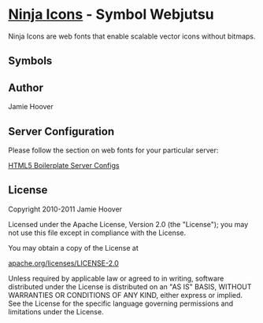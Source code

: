 [Ninja Icons](http://ninjaui.com/) - Symbol Webjutsu
====================================================

Ninja Icons are web fonts that enable scalable vector icons without bitmaps.

Symbols
-------

<link href="ninja.symbols.css" media="screen" rel="stylesheet" type="text/css"/>
<div>
<span class="ninjaSymbol ninjaSymbolAlert"></span>
<span class="ninjaSymbol ninjaSymbolArrowDown"></span>
<span class="ninjaSymbol ninjaSymbolArrowLeft"></span>
<span class="ninjaSymbol ninjaSymbolArrowRight"></span>
<span class="ninjaSymbol ninjaSymbolArrowUp"></span>
<span class="ninjaSymbol ninjaSymbolCalendar"></span>
<span class="ninjaSymbol ninjaSymbolCheck"></span>
<span class="ninjaSymbol ninjaSymbolCircle"></span>
<span class="ninjaSymbol ninjaSymbolClear"></span>
<span class="ninjaSymbol ninjaSymbolClip"></span>
<span class="ninjaSymbol ninjaSymbolDiamond"></span>
<span class="ninjaSymbol ninjaSymbolDirections"></span>
<span class="ninjaSymbol ninjaSymbolEdit"></span>
<span class="ninjaSymbol ninjaSymbolFlag"></span>
<span class="ninjaSymbol ninjaSymbolGear"></span>
<span class="ninjaSymbol ninjaSymbolHeart"></span>
<span class="ninjaSymbol ninjaSymbolHeartPlus"></span>
<span class="ninjaSymbol ninjaSymbolHeartMinus"></span>
<span class="ninjaSymbol ninjaSymbolHelp"></span>
<span class="ninjaSymbol ninjaSymbolHome"></span>
<span class="ninjaSymbol ninjaSymbolInfo"></span>
<span class="ninjaSymbol ninjaSymbolInstall"></span>
<span class="ninjaSymbol ninjaSymbolLink"></span>
<span class="ninjaSymbol ninjaSymbolLock"></span>
<span class="ninjaSymbol ninjaSymbolMail"></span>
<span class="ninjaSymbol ninjaSymbolMap"></span>
<span class="ninjaSymbol ninjaSymbolMoveDown"></span>
<span class="ninjaSymbol ninjaSymbolMoveLeft"></span>
<span class="ninjaSymbol ninjaSymbolMoveRight"></span>
<span class="ninjaSymbol ninjaSymbolMoveUp"></span>
<span class="ninjaSymbol ninjaSymbolMinus"></span>
<span class="ninjaSymbol ninjaSymbolNot"></span>
<span class="ninjaSymbol ninjaSymbolOptions"></span>
<span class="ninjaSymbol ninjaSymbolPhoto"></span>
<span class="ninjaSymbol ninjaSymbolPlus"></span>
<span class="ninjaSymbol ninjaSymbolPrint"></span>
<span class="ninjaSymbol ninjaSymbolRemove"></span>
<span class="ninjaSymbol ninjaSymbolSearch"></span>
<span class="ninjaSymbol ninjaSymbolShipping"></span>
<span class="ninjaSymbol ninjaSymbolStar"></span>
<span class="ninjaSymbol ninjaSymbolThought"></span>
<span class="ninjaSymbol ninjaSymbolThumbsDown"></span>
<span class="ninjaSymbol ninjaSymbolThumbsUp"></span>
<span class="ninjaSymbol ninjaSymbolTime"></span>
<span class="ninjaSymbol ninjaSymbolTriangle"></span>
<span class="ninjaSymbol ninjaSymbolUnlock"></span>
<span class="ninjaSymbol ninjaSymbolUser"></span>
<span class="ninjaSymbol ninjaSymbolUsers"></span>
<span class="ninjaSymbol ninjaSymbolVideo"></span>
<span class="ninjaSymbol ninjaSymbolWatch"></span>
<span class="ninjaSymbol ninjaSymbolWeather"></span>
</div>

Author
------

Jamie Hoover

Server Configuration
--------------------

Please follow the section on web fonts for your particular server:

[HTML5 Boilerplate Server Configs](https://github.com/paulirish/html5-boilerplate-server-configs)

License
-------

Copyright 2010-2011 Jamie Hoover

Licensed under the Apache License, Version 2.0 (the "License");
you may not use this file except in compliance with the License.

You may obtain a copy of the License at

[apache.org/licenses/LICENSE-2.0](http://www.apache.org/licenses/LICENSE-2.0)

Unless required by applicable law or agreed to in writing, software
distributed under the License is distributed on an "AS IS" BASIS,
WITHOUT WARRANTIES OR CONDITIONS OF ANY KIND, either express or implied.
See the License for the specific language governing permissions and
limitations under the License.
